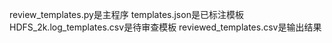 review_templates.py是主程序
templates.json是已标注模板
HDFS_2k.log_templates.csv是待审查模板
reviewed_templates.csv是输出结果
